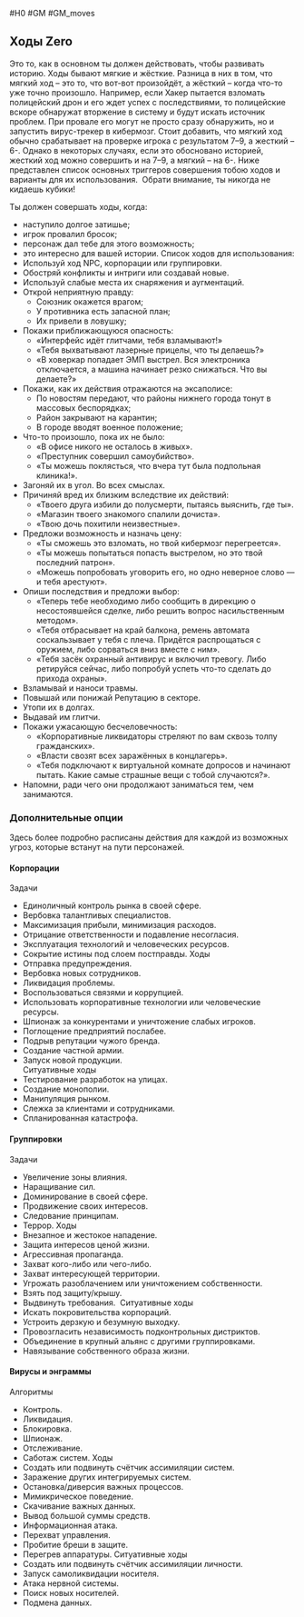 #H0 #GM #GM_moves 
## Ходы Zero
Это то, как в основном ты должен действовать, чтобы развивать историю. Ходы бывают мягкие и жёсткие. Разница в них в том, что мягкий ход – это то, что вот-вот произойдёт, а жёсткий – когда что-то уже точно произошло. Например, если Хакер пытается взломать полицейский дрон и его ждет успех с последствиями, то полицейские вскоре обнаружат вторжение в систему и будут искать источник проблем. При провале его могут не просто сразу обнаружить, но и запустить вирус-трекер в кибермозг.
Стоит добавить, что мягкий ход обычно срабатывает на проверке игрока с результатом 7–9, а жесткий – 6-. Однако в некоторых случаях, если это обосновано историей, жесткий ход можно совершить и на 7–9, а мягкий – на 6-.
Ниже представлен список основных триггеров совершения тобою ходов и варианты для их использования. 
Обрати внимание, ты никогда не кидаешь кубики!

Ты должен совершать ходы, когда:
- наступило долгое затишье;
- игрок провалил бросок;
- персонаж дал тебе для этого возможность;
- это интересно для вашей истории.
Список ходов для использования:
- Используй ход NPC, корпорации или группировки.
- Обостряй конфликты и интриги или создавай новые.
- Используй слабые места их снаряжения и аугментаций.
- Открой неприятную правду:  
    - Союзник окажется врагом;  
    - У противника есть запасной план;  
    - Их привели в ловушку;
- Покажи приближающуюся опасность:  
    - «Интерфейс идёт глитчами, тебя взламывают!»  
    - «Тебя выхватывают лазерные прицелы, что ты делаешь?»  
    - «В ховеркар попадает ЭМП выстрел. Вся электроника отключается, а машина начинает резко снижаться. Что вы делаете?»
- Покажи, как их действия отражаются на эксаполисе:  
    - По новостям передают, что районы нижнего города тонут в массовых беспорядках;  
    - Район закрывают на карантин;  
    - В городе вводят военное положение;
- Что-то произошло, пока их не было:  
    - «В офисе никого не осталось в живых».  
    - «Преступник совершил самоубийство».  
    - «Ты можешь поклясться, что вчера тут была подпольная клиника!».
- Загоняй их в угол. Во всех смыслах.
- Причиняй вред их близким вследствие их действий:  
    - «Твоего друга избили до полусмерти, пытаясь выяснить, где ты».  
    - «Магазин твоего знакомого спалили дочиста».  
    - «Твою дочь похитили неизвестные».
- Предложи возможность и назначь цену:  
    - «Ты сможешь это взломать, но твой кибермозг перегреется».  
    - «Ты можешь попытаться попасть выстрелом, но это твой последний патрон».  
    - «Можешь попробовать уговорить его, но одно неверное слово — и тебя арестуют».
- Опиши последствия и предложи выбор:  
    - «Теперь тебе необходимо либо сообщить в дирекцию о несостоявшейся сделке, либо решить вопрос насильственным методом».  
    - «Тебя отбрасывает на край балкона, ремень автомата соскальзывает у тебя с плеча. Придётся распрощаться с оружием, либо сорваться вниз вместе с ним».  
    - «Тебя засёк охранный антивирус и включил тревогу. Либо ретируйся сейчас, либо попробуй успеть что-то сделать до прихода охраны».
- Взламывай и наноси травмы.
- Повышай или понижай Репутацию в секторе.
- Утопи их в долгах.
- Выдавай им глитчи.
- Покажи ужасающую бесчеловечность:  
    - «Корпоративные ликвидаторы стреляют по вам сквозь толпу гражданских».  
    - «Власти свозят всех заражённых в концлагерь».  
    - «Тебя подключают к виртуальной комнате допросов и начинают пытать. Какие самые страшные вещи с тобой случаются?».
- Напомни, ради чего они продолжают заниматься тем, чем занимаются.

### Дополнительные опции
Здесь более подробно расписаны действия для каждой из возможных угроз, которые встанут на пути персонажей.
#### Корпорации
Задачи
- Единоличный контроль рынка в своей сфере.
- Вербовка талантливых специалистов.
- Максимизация прибыли, минимизация расходов.
- Отрицание ответственности и подавление несогласия.
- Эксплуатация технологий и человеческих ресурсов.
- Сокрытие истины под слоем постправды.
Ходы
- Отправка предупреждения.
- Вербовка новых сотрудников.
- Ликвидация проблемы.
- Воспользоваться связями и коррупцией.
- Использовать корпоративные технологии или человеческие ресурсы.
- Шпионаж за конкурентами и уничтожение слабых игроков.
- Поглощение предприятий послабее.
- Подрыв репутации чужого бренда.
- Создание частной армии.
- Запуск новой продукции.  
Ситуативные ходы
- Тестирование разработок на улицах.
- Создание монополии.
- Манипуляция рынком.
- Слежка за клиентами и сотрудниками.
- Спланированная катастрофа.
#### Группировки
Задачи
- Увеличение зоны влияния.
- Наращивание сил.
- Доминирование в своей сфере.
- Продвижение своих интересов.
- Следование принципам.
- Террор.
Ходы
- Внезапное и жестокое нападение.
- Защита интересов ценой жизни.
- Агрессивная пропаганда.
- Захват кого-либо или чего-либо.
- Захват интересующей территории.
- Угрожать разоблачением или уничтожением собственности.
- Взять под защиту/крышу.
- Выдвинуть требования. 
Ситуативные ходы
- Искать покровительства корпораций.
- Устроить дерзкую и безумную выходку.
- Провозгласить независимость подконтрольных дистриктов.
- Объединение в крупный альянс с другими группировками.
- Навязывание собственного образа жизни.
#### Вирусы и энграммы
Алгоритмы
- Контроль.
- Ликвидация.
- Блокировка.
- Шпионаж.
- Отслеживание.
- Саботаж систем.
Ходы
- Создать или подвинуть счётчик ассимиляции систем.
- Заражение других интегрируемых систем.
- Остановка/диверсия важных процессов.
- Мимикрическое поведение.
- Скачивание важных данных.
- Вывод большой суммы средств.
- Информационная атака. 
- Перехват управления.
- Пробитие бреши в защите.
- Перегрев аппаратуры.
Ситуативные ходы
- Создать или подвинуть счётчик ассимиляции личности.
- Запуск самоликвидации носителя.
- Атака нервной системы.
- Поиск новых носителей.
- Подмена данных.